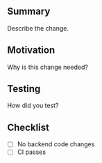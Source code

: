 ﻿## Summary
Describe the change.

## Motivation
Why is this change needed?

## Testing
How did you test?

## Checklist
- [ ] No backend code changes
- [ ] CI passes
